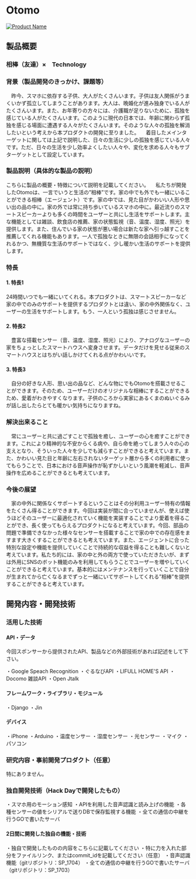 # Otomo

[![Product Name](https://raw.github.com/GabLeRoux/WebMole/master/ressources/WebMole_Youtube_Video.png)](https://www.youtube.com/channel/UC4PtjOfZTbVp9DwtJv82Lzg)

## 製品概要
### 相棒（友達）×　Technology

### 背景（製品開発のきっかけ、課題等）
　昨今、スマホに依存する子供、大人がたくさんいます。子供は友人関係がうまくいかず孤立してしまうことがあります。大人は、晩婚化が進み独身でいる人がたくさんいます。また、お年寄りの方々には、介護職が足りないために、孤独を感じている人がたくさんいます。このように現代の日本では、年齢に関わらず孤独を感じる場面に遭遇する人々がたくさんいます。そのような人々の孤独を解消したいという考えから本プロダクトの開発に至りました。
　着目したメインターゲットに関しては上記で説明した、日々の生活に少しの孤独を感じている人々です。ただ、日々の生活を少し効率よくしたい人々や、変化を求める人々もサブターゲットとして設定しています。
### 製品説明（具体的な製品の説明）
こちらに製品の概要・特徴について説明を記載してください。
　私たちが開発したOtomoは、一言でいうと生活の”相棒”です。家の中でも外でも一緒にいることができる相棒（エージェント）です。家の中では、見た目がかわいい人形や思い出の品の中に。家の外では常に持ち歩いているスマホの中に。最近流りのスマートスピーカーよりも多くの時間をユーザーと共にし生活をサポートします。主な機能としては雑談、飲食店の推薦、家の状態監視（音、温度、湿度、照光）を提供します。また、住んでいる家の状態が悪い場合は新たな家へ引っ越すことを推薦してくれる機能もあります。一人で孤独なときに無限の会話相手になってくれるかつ、無機質な生活のサポートではなく、少し暖かい生活のサポートを提供します。

### 特長

#### 1. 特長1
 24時間いつでも一緒にいてくれる。本プロダクトは、スマートスピーカーなど家の中でのみのサポートを提供するプロダクトとは違い、家の中外関係なく、ユーザーの生活をサポートします。もう、一人という孤独は感じさせません。

#### 2. 特長2
　豊富な搭載センサー（音、温度、湿度、照光）により、アナログなユーザーの家をちょっとしたスマートハウスへ変身させます。データだけを見せる従来のスマートハウスとはちがい話しかけてくれる点がかわいいです。

#### 3. 特長3
　自分の好きな人形、思い出の品など、どんな物にでもOtomoを搭載させることができます。そのため、ユーザーだけのオリジナルな相棒にすることができるため、愛着がわきやすくなります。子供のころから実家にあるくまのぬいぐるみが話し出したらとても暖かい気持ちになりますね。

### 解決出来ること
　常にユーザーと共に過ごすことで孤独を癒し、ユーザーの心を癒すことができます。これにより精神的な不安からくる病や、自ら命を絶ってしまう人々の心の支えとなり、そういった人々を少しでも減らすことができると考えています。また、かわいい見た目と年齢に左右されないターゲット層から多くの利用者に使ってもらうことで、日本における音声操作が恥ずかしいという風潮を軽減し、音声操作を広めることができるとも考えています。

### 今後の展望
　家の中外に関係なくサポートするということはその分利用ユーザー特有の情報をたくさん得ることができます。今回は実装が間に合っていませんが、使えば使うほどそのユーザーに最適化されていく機能を実装することでより愛着を得ることができ、長く使ってもらえるプロダクトになると考えています。今回、部品の問題で準備できなかった様々なセンサーを搭載することで家の中での存在感をますます大きくすることができるとも考えています。また、エージェントに合った特別な設定や機能を提供していくことで持続的な収益を得ることも難しくないと考えています。私たち的には、家の中と外の両方で使っていただきたいが、まずは外用にSNSのボット機能のみを利用してもらうことでユーザーを増やしていくことができると考えています。基本的にはメンテナンスを行っていくことで自分が生まれてから亡くなるまでずっと一緒にいてサポートしてくれる”相棒”を提供することができると考えています。


## 開発内容・開発技術
### 活用した技術
#### API・データ
今回スポンサーから提供されたAPI、製品などの外部技術があれば記述をして下さい。

・Google Speach Recognition
・ぐるなびAPI
・LIFULL HOME'S API
・Docomo 雑談API
・Open Jtalk


#### フレームワーク・ライブラリ・モジュール
・Django
・Jin

#### デバイス
・iPhone
・Arduino
・温度センサー
・湿度センサー
・光センサー
・マイク
・パソコン

### 研究内容・事前開発プロダクト（任意）
特にありません。

### 独自開発技術（Hack Dayで開発したもの）
・スマホ用のモーション感知
・APIを利用した音声認識と読み上げの機能
・各種センサーの値をシリアルで送りDBで保存監視する機能
・全ての通信の中継を行うGOで書いたサーバ

#### 2日間に開発した独自の機能・技術
・独自で開発したものの内容をこちらに記載してください
・特に力を入れた部分をファイルリンク、またはcommit_idを記載してください（任意）
・音声認識機能（gitリポジトリ：SP_1704）
・全ての通信の中継を行うGOで書いたサーバ（gitリポジトリ：SP_1703）
